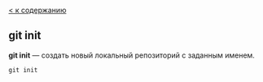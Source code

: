 [< к содержанию](./readme.md)

## git init

**git init** — создать новый локальный репозиторий с заданным именем.

`git init`